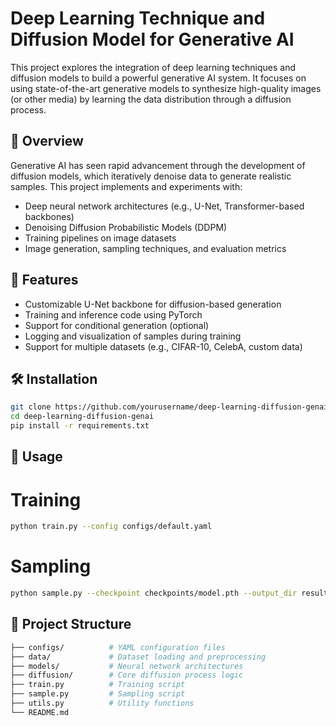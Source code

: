# Deep Learning Technique and Diffusion Model for Generative AI

This project explores the integration of deep learning techniques and diffusion models to build a powerful generative AI system. It focuses on using state-of-the-art generative models to synthesize high-quality images (or other media) by learning the data distribution through a diffusion process.

## 🧠 Overview

Generative AI has seen rapid advancement through the development of diffusion models, which iteratively denoise data to generate realistic samples. This project implements and experiments with:

- Deep neural network architectures (e.g., U-Net, Transformer-based backbones)
- Denoising Diffusion Probabilistic Models (DDPM)
- Training pipelines on image datasets
- Image generation, sampling techniques, and evaluation metrics

## 🔧 Features

- Customizable U-Net backbone for diffusion-based generation
- Training and inference code using PyTorch
- Support for conditional generation (optional)
- Logging and visualization of samples during training
- Support for multiple datasets (e.g., CIFAR-10, CelebA, custom data)

## 🛠️ Installation

```bash
git clone https://github.com/yourusername/deep-learning-diffusion-genai.git
cd deep-learning-diffusion-genai
pip install -r requirements.txt
```

## 🧪 Usage
# Training
```bash
python train.py --config configs/default.yaml
```

# Sampling
```bash
python sample.py --checkpoint checkpoints/model.pth --output_dir results/
```

## 🧾 Project Structure
```bash
├── configs/          # YAML configuration files
├── data/             # Dataset loading and preprocessing
├── models/           # Neural network architectures
├── diffusion/        # Core diffusion process logic
├── train.py          # Training script
├── sample.py         # Sampling script
├── utils.py          # Utility functions
└── README.md


